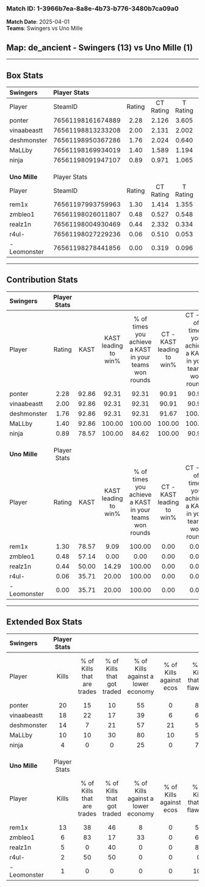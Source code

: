 ### Match ID: 1-3966b7ea-8a8e-4b73-b776-3480b7ca09a0  
**Match Date**: 2025-04-01  
**Teams**: Swingers vs Uno Mille  

## **Map**: de_ancient - Swingers (13) vs Uno Mille (1)  
---  

## Box Stats  

| **Swingers**  | Player Stats      |        |           |          |       |       |       |         |        |      |     |
| :- | :- | :-: | :-: | :-: | :-: | :-: | :-: | :-: | :-: | :-: | :-: |
| Player        | SteamID           | Rating | CT Rating | T Rating | KAST  |  ADR  | Kills | Assists | Deaths | K/D  | HS% |
| ponter        | 76561198161674889 |  2.28  |   2.126   |  3.605   | 92.86 | 135.2 |  20   |    3    |   4    | 5.00 | 50  |
| vinaabeastt   | 76561198813233208 |  2.00  |   2.131   |  2.002   | 92.86 | 115.1 |  18   |    1    |   6    | 3.00 | 61  |
| deshmonster   | 76561198950367286 |  1.76  |   2.024   |  0.640   | 92.86 | 101.0 |  14   |    4    |   5    | 2.80 | 28  |
| MaLLby        | 76561198169934019 |  1.40  |   1.589   |  1.194   | 92.86 | 84.4  |  10   |    5    |   7    | 1.43 | 50  |
| ninja         | 76561198091947107 |  0.89  |   0.971   |  1.065   | 78.57 | 42.7  |   4   |    8    |   5    | 0.80 |  0  |
|               |                   |        |           |          |       |       |       |         |        |      |     |
|               |                   |        |           |          |       |       |       |         |        |      |     |
|               |                   |        |           |          |       |       |       |         |        |      |     |
| **Uno Mille** | Player Stats      |        |           |          |       |       |       |         |        |      |     |
| Player        | SteamID           | Rating | CT Rating | T Rating | KAST  |  ADR  | Kills | Assists | Deaths | K/D  | HS% |
| rem1x         | 76561197993759963 |  1.30  |   1.414   |  1.355   | 78.57 | 96.1  |  13   |    2    |   12   | 1.08 | 69  |
| zmbleo1       | 76561198026011807 |  0.48  |   0.527   |  0.548   | 57.14 | 45.9  |   6   |    3    |   14   | 0.43 | 50  |
| realz1n       | 76561198004930469 |  0.44  |   2.332   |  0.334   | 50.00 | 47.4  |   5   |    2    |   12   | 0.42 | 100 |
| r4ul-         | 76561198027229236 |  0.06  |   0.510   |  0.053   | 35.71 | 40.7  |   2   |    2    |   14   | 0.14 | 50  |
| -Leomonster   | 76561198278441856 |  0.00  |   0.319   |  0.096   | 35.71 | 29.4  |   1   |    1    |   14   | 0.07 |  0  |
---  

## Contribution Stats  

| **Swingers**  | Player Stats |       |                      |                                                        |                           |                                                             |                          |                                                            |
| :- | :-: | :-: | :-: | :-: | :-: | :-: | :-: | :-: |
| Player        |    Rating    | KAST  | KAST leading to win% | % of times you achieve a KAST in your teams won rounds | CT - KAST leading to win% | CT - % of times you achieve a KAST in your teams won rounds | T - KAST leading to win% | T - % of times you achieve a KAST in your teams won rounds |
| ponter        |     2.28     | 92.86 |        92.31         |                         92.31                          |           90.91           |                            90.91                            |          100.00          |                           100.00                           |
| vinaabeastt   |     2.00     | 92.86 |        92.31         |                         92.31                          |           90.91           |                            90.91                            |          100.00          |                           100.00                           |
| deshmonster   |     1.76     | 92.86 |        92.31         |                         92.31                          |           91.67           |                           100.00                            |          100.00          |                           50.00                            |
| MaLLby        |     1.40     | 92.86 |        100.00        |                         100.00                         |          100.00           |                           100.00                            |          100.00          |                           100.00                           |
| ninja         |     0.89     | 78.57 |        100.00        |                         84.62                          |          100.00           |                            90.91                            |          100.00          |                           50.00                            |
|               |              |       |                      |                                                        |                           |                                                             |                          |                                                            |
|               |              |       |                      |                                                        |                           |                                                             |                          |                                                            |
|               |              |       |                      |                                                        |                           |                                                             |                          |                                                            |
| **Uno Mille** | Player Stats |       |                      |                                                        |                           |                                                             |                          |                                                            |
| Player        |    Rating    | KAST  | KAST leading to win% | % of times you achieve a KAST in your teams won rounds | CT - KAST leading to win% | CT - % of times you achieve a KAST in your teams won rounds | T - KAST leading to win% | T - % of times you achieve a KAST in your teams won rounds |
| rem1x         |     1.30     | 78.57 |         9.09         |                         100.00                         |           0.00            |                            0.00                             |          11.11           |                           100.00                           |
| zmbleo1       |     0.48     | 57.14 |         0.00         |                          0.00                          |           0.00            |                            0.00                             |           0.00           |                            0.00                            |
| realz1n       |     0.44     | 50.00 |        14.29         |                         100.00                         |           0.00            |                            0.00                             |          20.00           |                           100.00                           |
| r4ul-         |     0.06     | 35.71 |        20.00         |                         100.00                         |           0.00            |                            0.00                             |          25.00           |                           100.00                           |
| -Leomonster   |     0.00     | 35.71 |        20.00         |                         100.00                         |           0.00            |                            0.00                             |          25.00           |                           100.00                           |
---  

## Extended Box Stats  

| **Swingers**  | Player Stats |                            |                            |                                    |                         |                              |                                 |        |                             |                                     |                          |                               |                            |
| :- | :-: | :-: | :-: | :-: | :-: | :-: | :-: | :-: | :-: | :-: | :-: | :-: | :-: |
| Player        |    Kills     | % of Kills that are trades | % of Kills that got traded | % of Kills against a lower economy | % of Kills against ecos | % of Kills that are flawless | % of Kills that are close duels | Deaths | % of Deaths that get traded | % of Deaths against a lower economy | % of Deaths against ecos | % of Deaths that are flawless | % of Deaths that are close |
| ponter        |      20      |             15             |             10             |                 55                 |            0            |              85              |                5                |   4    |             25              |                 25                  |            0             |              50               |             0              |
| vinaabeastt   |      18      |             22             |             17             |                 39                 |            6            |              67              |                6                |   6    |             50              |                 67                  |            17            |              67               |             0              |
| deshmonster   |      14      |             7              |             21             |                 57                 |           21            |              57              |                0                |   5    |             20              |                  0                  |            0             |              60               |             20             |
| MaLLby        |      10      |             10             |             30             |                 80                 |           10            |              50              |                0                |   7    |             43              |                 43                  |            0             |              57               |             0              |
| ninja         |      4       |             0              |             0              |                 25                 |            0            |              75              |                0                |   5    |             40              |                 40                  |            0             |              60               |             0              |
|               |              |                            |                            |                                    |                         |                              |                                 |        |                             |                                     |                          |                               |                            |
|               |              |                            |                            |                                    |                         |                              |                                 |        |                             |                                     |                          |                               |                            |
|               |              |                            |                            |                                    |                         |                              |                                 |        |                             |                                     |                          |                               |                            |
| **Uno Mille** | Player Stats |                            |                            |                                    |                         |                              |                                 |        |                             |                                     |                          |                               |                            |
| Player        |    Kills     | % of Kills that are trades | % of Kills that got traded | % of Kills against a lower economy | % of Kills against ecos | % of Kills that are flawless | % of Kills that are close duels | Deaths | % of Deaths that get traded | % of Deaths against a lower economy | % of Deaths against ecos | % of Deaths that are flawless | % of Deaths that are close |
| rem1x         |      13      |             38             |             46             |                 8                  |            0            |              54              |                0                |   12   |              8              |                  8                  |            0             |              67               |             0              |
| zmbleo1       |      6       |             83             |             17             |                 33                 |            0            |              67              |               17                |   14   |              7              |                  7                  |            0             |              64               |             7              |
| realz1n       |      5       |             0              |             40             |                 0                  |            0            |              80              |                0                |   12   |             33              |                  8                  |            0             |              67               |             0              |
| r4ul-         |      2       |             50             |             50             |                 0                  |            0            |              0               |                0                |   14   |              7              |                  7                  |            0             |              79               |             0              |
| -Leomonster   |      1       |             0              |             0              |                 0                  |            0            |             100              |                0                |   14   |             29              |                  7                  |            0             |              64               |             7              |
